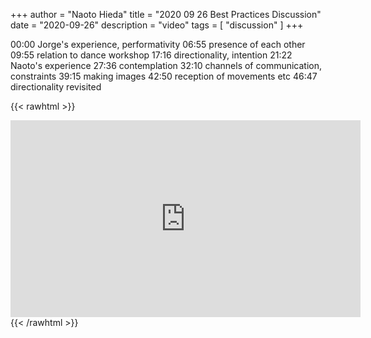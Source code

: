 +++
author = "Naoto Hieda"
title = "2020 09 26 Best Practices Discussion"
date = "2020-09-26"
description = "video"
tags = [ "discussion" ]
+++

00:00 Jorge's experience, performativity
06:55 presence of each other
09:55 relation to dance workshop
17:16 directionality, intention
21:22 Naoto's experience
27:36 contemplation
32:10 channels of communication, constraints
39:15 making images
42:50 reception of movements etc
46:47 directionality revisited

{{< rawhtml >}}
<div class="youtube-container">
<iframe class="youtube-video" width="560" height="315" src="https://www.youtube.com/embed/-FCWTnGcGoI" frameborder="0" allow="accelerometer; autoplay; encrypted-media; gyroscope; picture-in-picture" allowfullscreen></iframe>
</div>
{{< /rawhtml >}}

